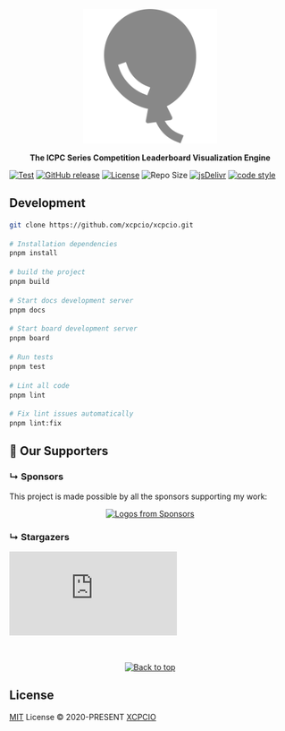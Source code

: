 <!-- markdownlint-disable MD041 -->

<p align='center'>
  <img src='./docs/public/logo.svg' alt='XCPCIO - The ICPC Series Competition Leaderboard Visualization Engine' width='240'/>
</p>

<p align='center'>
<b>The ICPC Series Competition Leaderboard Visualization Engine</b><br>
</p>

[![Test](https://github.com/xcpcio/xcpcio/actions/workflows/test.yml/badge.svg)](https://github.com/xcpcio/xcpcio/actions/workflows/test.yml)
[![GitHub release][gh-release-badge]][gh-release]
[![License][license-image-mit]][license-link-mit]
![Repo Size](https://img.shields.io/github/repo-size/xcpcio/xcpcio.svg)
[![jsDelivr](https://data.jsdelivr.com/v1/package/npm/@xcpcio/board-app/badge)](https://www.jsdelivr.com/package/npm/@xcpcio/board-app)
[![code style](https://antfu.me/badge-code-style.svg)](https://github.com/antfu/eslint-config)

## Development

```bash
git clone https://github.com/xcpcio/xcpcio.git

# Installation dependencies
pnpm install

# build the project
pnpm build

# Start docs development server
pnpm docs

# Start board development server
pnpm board

# Run tests
pnpm test

# Lint all code
pnpm lint

# Fix lint issues automatically
pnpm lint:fix
```

## :clap: Our Supporters

### &#8627; Sponsors

This project is made possible by all the sponsors supporting my work:

<p align="center">
  <a href="https://github.com/sponsors/Dup4">
    <img src='https://sponsor.dup4.com' alt="Logos from Sponsors" />
  </a>
</p>

### &#8627; Stargazers

[![Stargazers repo roster for @xcpcio/xcpcio](https://bytecrank.com/nastyox/reporoster/php/stargazersSVG.php?user=xcpcio&repo=xcpcio)](https://github.com/xcpcio/xcpcio/stargazers)

<br/>

<p align="center">
  <a href="https://github.com/xcpcio/xcpcio#">
    <img
      src="https://cdn.jsdelivr.net/gh/dup4/static/back-to-top-button.png"
      alt="Back to top"
      height="29"
    />
  </a>
</p>

## License

[MIT](./LICENSE) License &copy; 2020-PRESENT [XCPCIO][xcpcio]

[xcpcio]: https://xcpcio.com
[gh-release-badge]: https://img.shields.io/github/release/xcpcio/xcpcio.svg
[gh-release]: https://GitHub.com/xcpcio/xcpcio/releases/
[license-image-mit]: https://img.shields.io/badge/license-MIT-blue.svg?labelColor=333333
[license-link-mit]: https://mit-license.org/
